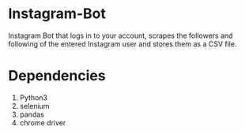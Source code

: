 
# Instagram-Bot

Instagram Bot that logs in to your account, scrapes the followers and following of the entered Instagram user and stores them as a CSV file.

# Dependencies
<ol>
  <li>Python3</li>
  <li>selenium</li>
  <li>pandas</li>
  <li>chrome driver</li>
</ol>
